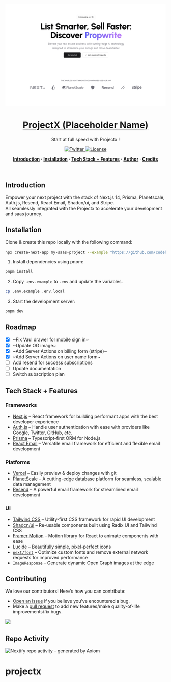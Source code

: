 <a href="https://next-saas-stripe-starter.vercel.app">
  <img alt="Projectx" src="public/og.jpg">
  <h1 align="center">ProjectX (Placeholder Name)</h1>
</a>

<p align="center">
  Start at full speed with Projectx !
</p>

<p align="center">
  <a href="https://twitter.com/placeholder">
    <img src="https://img.shields.io/twitter/follow/Nextify?style=flat&label=%40nextify&logo=twitter&color=0bf&logoColor=fff" alt="Twitter" />
  </a>
  <a href="https://github.com/meglerhagen/Nextify/blob/main/LICENSE">
    <img src="https://img.shields.io/github/license/your-github/NextjsNextify?label=license&logo=github&color=f80&logoColor=fff" alt="License" />
  </a>
</p>

<p align="center">
  <a href="#introduction"><strong>Introduction</strong></a> ·
  <a href="#installation"><strong>Installation</strong></a> ·
  <a href="#tech-stack--features"><strong>Tech Stack + Features</strong></a> ·
  <a href="#author"><strong>Author</strong></a> ·
  <a href="#credits"><strong>Credits</strong></a>
</p>
<br/>

## Introduction

Empower your next project with the stack of Next.js 14, Prisma, Planetscale, Auth.js, Resend, React Email, Shadcn/ui, and Stripe.
<br/>
All seamlessly integrated with the Projectx to accelerate your development and saas journey.

## Installation

Clone & create this repo locally with the following command:

```bash
npx create-next-app my-saas-project --example "https://github.com/codehagen/projectx"
```

1. Install dependencies using pnpm:

```sh
pnpm install
```

2. Copy `.env.example` to `.env` and update the variables.

```sh
cp .env.example .env.local
```

3. Start the development server:

```sh
pnpm dev
```

## Roadmap

- [x] ~Fix Vaul drawer for mobile sign in~  
- [x] ~Update OG image~  
- [x] ~Add Server Actions on billing form (stripe)~
- [x] ~Add Server Actions on user name form~
- [ ] Add resend for success subscriptions  
- [ ] Update documentation
- [ ] Switch subscription plan

## Tech Stack + Features

### Frameworks

- [Next.js](https://nextjs.org/) – React framework for building performant apps with the best developer experience
- [Auth.js](https://authjs.dev/) – Handle user authentication with ease with providers like Google, Twitter, GitHub, etc.
- [Prisma](https://www.prisma.io/) – Typescript-first ORM for Node.js
- [React Email](https://react.email/) – Versatile email framework for efficient and flexible email development

### Platforms

- [Vercel](https://vercel.com/) – Easily preview & deploy changes with git
- [PlanetScale](https://planetscale.com/) – A cutting-edge database platform for seamless, scalable data management
- [Resend](https://resend.com/) – A powerful email framework for streamlined email development

### UI

- [Tailwind CSS](https://tailwindcss.com/) – Utility-first CSS framework for rapid UI development
- [Shadcn/ui](https://ui.shadcn.com/) – Re-usable components built using Radix UI and Tailwind CSS
- [Framer Motion](https://framer.com/motion) – Motion library for React to animate components with ease
- [Lucide](https://lucide.dev/) – Beautifully simple, pixel-perfect icons
- [`next/font`](https://nextjs.org/docs/basic-features/font-optimization) – Optimize custom fonts and remove external network requests for improved performance
- [`ImageResponse`](https://nextjs.org/docs/app/api-reference/functions/image-response) – Generate dynamic Open Graph images at the edge

## Contributing

We love our contributors! Here's how you can contribute:

- [Open an issue](https://github.com/meglerhagen/Nextify/issues) if you believe you've encountered a bug.
- Make a [pull request](https://github.com/meglerhagen/Nextify/pull) to add new features/make quality-of-life improvements/fix bugs.

<a href="https://github.com/meglerhagen/nextify/graphs/contributors">
  <img src="https://contrib.rocks/image?repo=meglerhagen/nextify" />
</a>

## Repo Activity

![Nextify repo activity – generated by Axiom](https://repobeats.axiom.co/api/embed/69efe11204d28a74a9801cbeff552c29800a47ed.svg "Repobeats analytics image")
# projectx
